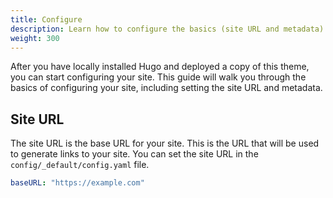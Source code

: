 ```yaml
---
title: Configure
description: Learn how to configure the basics (site URL and metadata).
weight: 300
---
```


After you have locally installed Hugo and deployed a copy of this theme, you can start configuring your site. This guide will walk you through the basics of configuring your site, including setting the site URL and metadata.

## Site URL

The site URL is the base URL for your site. This is the URL that will be used to generate links to your site. You can set the site URL in the `config/_default/config.yaml` file. 

```yaml
baseURL: "https://example.com"
```

